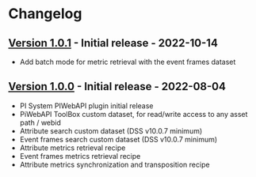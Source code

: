 # Changelog

## [Version 1.0.1](https://github.com/dataiku/dss-plugin-pi-server/releases/tag/v1.0.1) - Initial release - 2022-10-14

- Add batch mode for metric retrieval with the event frames dataset

## [Version 1.0.0](https://github.com/dataiku/dss-plugin-pi-server/releases/tag/v1.0.0) - Initial release - 2022-08-04

- PI System PIWebAPI plugin initial release
- PiWebAPI ToolBox custom dataset, for read/write access to any asset path / webid
- Attribute search custom dataset (DSS v10.0.7 minimum)
- Event frames search custom dataset (DSS v10.0.7 minimum)
- Attribute metrics retrieval recipe
- Event frames metrics retrieval recipe
- Attribute metrics synchronization and transposition recipe
